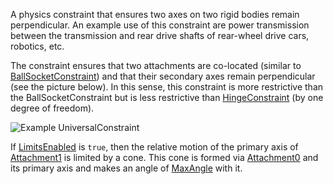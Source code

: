 A physics constraint that ensures two axes on two rigid bodies remain perpendicular. An example use of this constraint are power transmission between the transmission and rear drive shafts of rear-wheel drive cars, robotics, etc.

The constraint ensures that two attachments are co-located (similar to [BallSocketConstraint](https://developer.roblox.com/en-us/api-reference/class/BallSocketConstraint)) and that their secondary axes remain perpendicular (see the picture below). In this sense, this constraint is more restrictive than the BallSocketConstraint but is less restrictive than [HingeConstraint](https://developer.roblox.com/en-us/api-reference/class/HingeConstraint) (by one degree of freedom).

![Example UniversalConstraint](https://developer.roblox.com/assets/blt96586dfb35538032/UniversalConstraintDemo.jpg?auto=yes&bg=222&fg=000)

If [LimitsEnabled](https://developer.roblox.com/en-us/api-reference/property/UniversalConstraint/LimitsEnabled) is `true`, then the relative motion of the primary axis of [Attachment1](https://developer.roblox.com/en-us/api-reference/property/Constraint/Attachment1) is limited by a cone. This cone is formed via [Attachment0](https://developer.roblox.com/en-us/api-reference/property/Constraint/Attachment0) and its primary axis and makes an angle of [MaxAngle](https://developer.roblox.com/en-us/api-reference/property/UniversalConstraint/MaxAngle) with it.